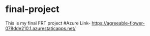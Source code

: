 # final-project
This is my final FRT project
#Azure Link- https://agreeable-flower-078dde210.1.azurestaticapps.net/ 
